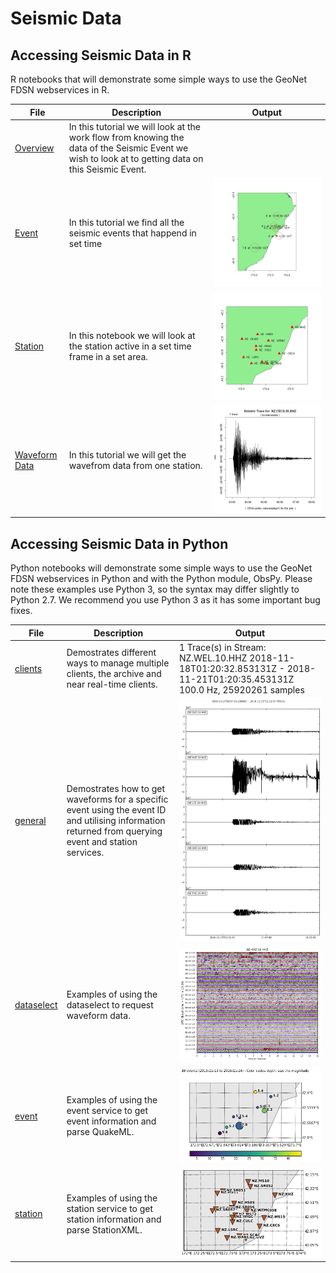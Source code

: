 # Seismic Data
## Accessing Seismic Data in R ## 
R notebooks that will demonstrate some simple ways to use the GeoNet FDSN webservices in R.

|File                  | Description  | Output|
|--------------------- | ------|---------------------------------------|
|[Overview](R/Seismic_data_overview_using_FDSN_in_R.ipynb) | In this tutorial we will look at the work flow from knowing the data of the Seismic Event we wish to look at to getting data on this Seismic Event. | |
|[Event](R/Event_Data_using_FDSN_in_R.ipynb) |In this tutorial we find all the seismic events that happend in set time| <img src="R/event.png"> |
|[Station](R/Station_Data_using_FDSN_in_R.ipynb) |In this notebook we will look at the station active in a set time frame in a set area.| <img src="R/station.png"> |
|[Waveform Data](R/Get_waveform_data_using_FDSN_in_R.ipynb)|In this tutorial we will get the wavefrom data from one station.|<img src="R/waveform.png">|



## Accessing Seismic Data in Python ## 
Python notebooks will demonstrate some simple ways to use the GeoNet FDSN webservices in Python and with the Python module, ObsPy. Please note these examples use Python 3, so the syntax may differ slightly to Python 2.7. We recommend you use Python 3 as it has some important bug fixes.

| File | Description | Output |
|------|-------------|--------|
| [clients](Python/GeoNet_FDSN_demo_clients.ipynb) | Demostrates different ways to manage multiple clients,  the archive and near real-time clients. | 1 Trace(s) in Stream: NZ.WEL.10.HHZ 2018-11-18T01:20:32.853131Z - 2018-11-21T01:20:35.453131Z 100.0 Hz, 25920261 samples
| [general](Python/GeoNet_FDSN_demo_general.ipynb) | Demostrates how to get waveforms for a specific event using the event ID and utilising information returned from querying event and station services.  |<img src="Python/waveform.png">
| [dataselect](Python/GeoNet_FDSN_demo_dataselect.ipynb) | Examples of using the dataselect to request waveform data.  |<img src="Python/day_plot.png">
| [event](Python/GeoNet_FDSN_demo_event.ipynb) | Examples of using the event service to get event information and parse QuakeML. |<img src ="Python/event.png">
| [station](Python/GeoNet_FDSN_demo_station.ipynb) | Examples of using the station service to get station information and parse StationXML. | <img src="Python/station.png">
